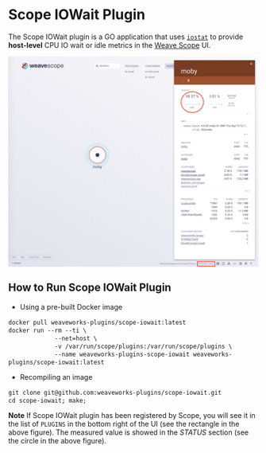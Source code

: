 # Scope IOWait Plugin

The Scope IOWait plugin is a GO application that uses [`iostat`](https://linux.die.net/man/1/iostat) to provide **host-level** CPU IO wait or idle metrics in the [Weave Scope](https://github.com/weaveworks/scope) UI.

<img src="imgs/iowait.png" width="800" alt="Scope IOWait Plugin screenshot" align="center">

## How to Run Scope IOWait Plugin

* Using a pre-built Docker image

```
docker pull weaveworks-plugins/scope-iowait:latest
docker run --rm --ti \ 
			 --net=host \
			 -v /var/run/scope/plugins:/var/run/scope/plugins \
			 --name weaveworks-plugins-scope-iowait weaveworks-plugins/scope-iowait:latest
```

* Recompiling an image

```
git clone git@github.com:weaveworks-plugins/scope-iowait.git
cd scope-iowait; make;
```

**Note** If Scope IOWait plugin has been registered by Scope, you will see it in the list of `PLUGINS` in the bottom right of the UI (see the rectangle in the above figure).
The measured value is showed in the *STATUS* section (see the circle in the above figure).
